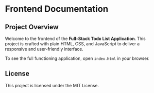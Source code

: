 # Frontend Documentation

## Project Overview

Welcome to the frontend of the **Full-Stack Todo List Application**. This project is crafted with plain HTML, CSS, and JavaScript to deliver a responsive and user-friendly interface.

To see the full functioning application, open `index.html` in your browser.

## License

This project is licensed under the MIT License.
